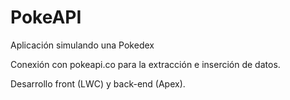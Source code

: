 # PokeAPI

Aplicación simulando una Pokedex

Conexión con pokeapi.co para la extracción e inserción de datos.

Desarrollo front (LWC) y back-end (Apex).
